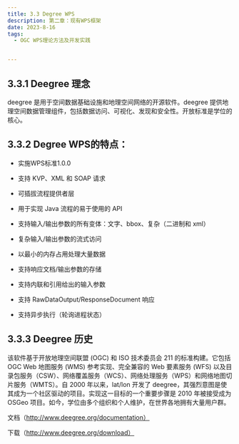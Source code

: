 ```yaml
---
title: 3.3 Degree WPS
description: 第二章：现有WPS框架
date: 2023-8-16
tags:
  - OGC WPS理论方法及开发实践


---
```


## 3.3.1 Deegree 理念

deegree 是用于空间数据基础设施和地理空间网络的开源软件。deegree 提供地理空间数据管理组件，包括数据访问、可视化、发现和安全性。开放标准是学位的核心。

## 3.3.2 Degree WPS的特点：

- 实施WPS标准1.0.0

- 支持 KVP、XML 和 SOAP 请求

- 可插拔流程提供者层

- 用于实现 Java 流程的易于使用的 API

- 支持输入/输出参数的所有变体：文字、bbox、复杂（二进制和 xml）

- 复杂输入/输出参数的流式访问

- 以最小的内存占用处理大量数据

- 支持响应文档/输出参数的存储

- 支持内联和引用给出的输入参数

- 支持 RawDataOutput/ResponseDocument 响应

- 支持异步执行（轮询进程状态）

  

## 3.3.3 Deegree 历史

该软件基于开放地理空间联盟 (OGC) 和 ISO 技术委员会 211 的标准构建。它包括 OGC Web 地图服务 (WMS) 参考实现、完全兼容的 Web 要素服务 (WFS) 以及目录包服务（CSW）、网络覆盖服务（WCS）、网络处理服务（WPS）和网络地图切片服务（WMTS）。自 2000 年以来，lat/lon 开发了 deegree，其强烈意图是使其成为一个社区驱动的项目。实现这一目标的一个重要步骤是 2010 年被接受成为 OSGeo 项目。如今，学位由多个组织和个人维护，在世界各地拥有大量用户群。



文档（http://www.deegree.org/documentation）

下载（http://www.deegree.org/download）